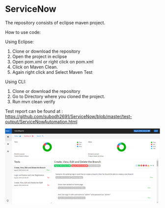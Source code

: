 # ServiceNow

The repository consists of eclipse maven project.

How to use code:

Using Eclipse:

1. Clone or download the repository
2. Open the project in eclipse
3. Open pom.xml or right click on pom.xml
4. Click on Maven Clean.
5. Again right click and Select Maven Test

Using CLI:

1. Clone or download the repository
2. Go to Directory where you cloned the project.
3. Run mvn clean verify

Test report can be found at : https://github.com/subodh2691/ServiceNow/blob/master/test-output/ServiceNowAutomation.html

![alt text](https://github.com/subodh2691/ServiceNow/blob/master/test-output/Report.png)

